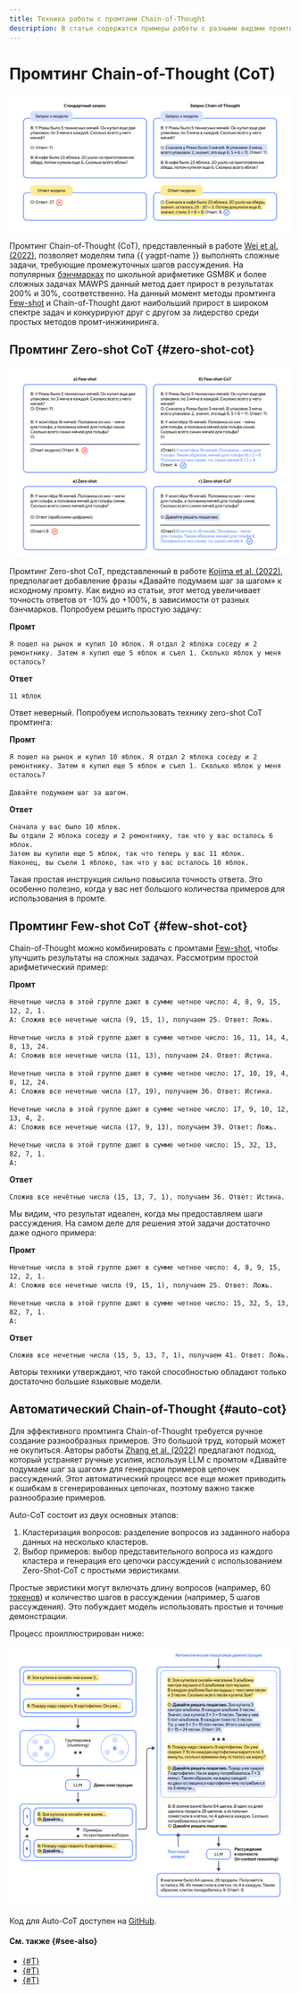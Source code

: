 ```yaml
---
title: Техника работы с промтами Chain-of-Thought
description: В статье содержатся примеры работы с разными видами промтинга техники Chain-of-Thought.
---
```


# Промтинг Chain-of-Thought (CoT)

![cot](../../../_assets/foundation-models/studybook/techniques/image-1.svg)

Промтинг Chain-of-Thought (CoT), представленный в работе [Wei et al. (2022)](https://arxiv.org/abs/2201.11903), позволяет моделям типа {{ yagpt-name }} выполнять сложные задачи, требующие промежуточных шагов рассуждения. На популярных [бэнчмарках](https://habr.com/ru/articles/840530/) по школьной арифметике GSM8K и более сложных задачах MAWPS данный метод дает прирост в результатах 200% и 30%, соответственно. На данный момент методы промтинга [Few-shot](few-shot.md) и Chain-of-Thought дают наибольший прирост в широком спектре задач и конкурируют друг с другом за лидерство среди простых методов промт-инжиниринга.

## Промтинг Zero-shot CoT {#zero-shot-cot}

![zero-cot](../../../_assets/foundation-models/studybook/techniques/image-2.svg)

Промтинг Zero-shot CoT, представленный в работе [Kojima et al. (2022)](https://arxiv.org/abs/2205.11916), предполагает добавление фразы «Давайте подумаем шаг за шагом» к исходному промту. Как видно из статьи, этот метод увеличивает точность ответов от -10% до +100%, в зависимости от разных бэнчмарков. Попробуем решить простую задачу:

**Промт**

```
Я пошел на рынок и купил 10 яблок. Я отдал 2 яблока соседу и 2 ремонтнику. Затем я купил еще 5 яблок и съел 1. Сколько яблок у меня осталось?
```

**Ответ**

```
11 яблок
```

Ответ неверный. Попробуем использовать технику zero-shot CoT промтинга:

**Промт**

```
Я пошел на рынок и купил 10 яблок. Я отдал 2 яблока соседу и 2 ремонтнику. Затем я купил еще 5 яблок и съел 1. Сколько яблок у меня осталось?

Давайте подумаем шаг за шагом.
```

**Ответ**

```
Сначала у вас было 10 яблок.
Вы отдали 2 яблока соседу и 2 ремонтнику, так что у вас осталось 6 яблок.
Затем вы купили еще 5 яблок, так что теперь у вас 11 яблок.
Наконец, вы съели 1 яблоко, так что у вас осталось 10 яблок.
```

Такая простая инструкция сильно повысила точность ответа. Это особенно полезно, когда у вас нет большого количества примеров для использования в промте.

## Промтинг Few-shot CoT {#few-shot-cot}

Chain-of-Thought можно комбинировать с промтами [Few-shot](few-shot.md), чтобы улучшить результаты на сложных задачах. Рассмотрим простой арифметический пример:

**Промт**

```text
Нечетные числа в этой группе дают в сумме четное число: 4, 8, 9, 15, 12, 2, 1.
A: Сложив все нечетные числа (9, 15, 1), получаем 25. Ответ: Ложь.

Нечетные числа в этой группе дают в сумме четное число: 16, 11, 14, 4, 8, 13, 24.
A: Сложив все нечетные числа (11, 13), получаем 24. Ответ: Истина.

Нечетные числа в этой группе дают в сумме четное число: 17, 10, 19, 4, 8, 12, 24.
A: Сложив все нечетные числа (17, 19), получаем 36. Ответ: Истина.

Нечетные числа в этой группе дают в сумме четное число: 17, 9, 10, 12, 13, 4, 2.
A: Сложив все нечетные числа (17, 9, 13), получаем 39. Ответ: Ложь.

Нечетные числа в этой группе дают в сумме четное число: 15, 32, 13, 82, 7, 1.
A:
```

**Ответ**

```text
Сложив все нечётные числа (15, 13, 7, 1), получаем 36. Ответ: Истина.
```

Мы видим, что результат идеален, когда мы предоставляем шаги рассуждения. На самом деле для решения этой задачи достаточно даже одного примера:

**Промт**

```
Нечетные числа в этой группе дают в сумме четное число: 4, 8, 9, 15, 12, 2, 1.
A: Сложив все нечетные числа (9, 15, 1), получаем 25. Ответ: Ложь.

Нечетные числа в этой группе дают в сумме четное число: 15, 32, 5, 13, 82, 7, 1.
A:
```

**Ответ**

```
Сложив все нечетные числа (15, 5, 13, 7, 1), получаем 41. Ответ: Ложь.
```

Авторы техники утверждают, что такой способностью обладают только достаточно большие языковые модели.

## Автоматический Chain-of-Thought {#auto-cot}

Для эффективного промтинга Chain-of-Thought требуется ручное создание разнообразных примеров. Это большой труд, который может не окупиться. Авторы работы [Zhang et al. (2022)](https://arxiv.org/abs/2210.03493) предлагают подход, который устраняет ручные усилия, используя LLM с промтом «Давайте подумаем шаг за шагом» для генерации примеров цепочек рассуждений. Этот автоматический процесс все еще может приводить к ошибкам в сгенерированных цепочках, поэтому важно также разнообразие примеров.

Auto-CoT состоит из двух основных этапов:

1. Кластеризация вопросов: разделение вопросов из заданного набора данных на несколько кластеров.
1. Выбор примеров: выбор представительного вопроса из каждого кластера и генерация его цепочки рассуждений с использованием Zero-Shot-CoT с простыми эвристиками.

Простые эвристики могут включать длину вопросов (например, 60 [токенов](../../concepts/yandexgpt/tokens.md)) и количество шагов в рассуждении (например, 5 шагов рассуждения). Это побуждает модель использовать простые и точные демонстрации.

Процесс проиллюстрирован ниже:

![auto-cot](../../../_assets/foundation-models/studybook/techniques/image-5.svg)

Код для Auto-CoT доступен на [GitHub](https://github.com/amazon-science/auto-cot).

#### См. также {#see-also}

* [{#T}](../../concepts/yandexgpt/chain-of-thought.md)
* [{#T}](few-shot.md)
* [{#T}](../../concepts/tuning/index.md)